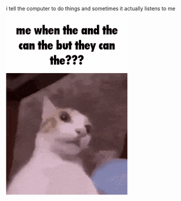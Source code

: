 i tell the computer to do things and sometimes it actually listens to me
<!--START_SECTION:update_image-->
<img src=https://raw.githubusercontent.com/sneakykestrel/sneakykestrel/main/.github/images/me-when-the-and-the-can-the-but-they-can-the.gif height="" width="" align=left alt=kitty />
<!--END_SECTION:update_image-->

